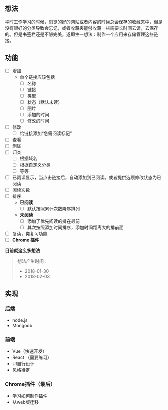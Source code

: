 ## 想法

​	平时工作学习的时候，浏览的好的网站或者内容的时候总会保存的收藏夹中，但是没有很好的分类导致会忘记，或者收藏夹能够收藏一些需要长时间去读，去保存的。但是书签栏还是不够完美，遂即生一想法：制作一个应用来存储管理这些链接。

## 功能

- [ ] 增加
  - 单个链接应该包括
    - [ ] 名称
    - [ ] 链接
    - [ ] 类型
    - [ ] 状态（默认未读）
    - [ ] 图片
    - [ ] 添加的时间
    - [ ] 修改的时间
- [ ] 修改
  - [ ] 给链接添加“急需阅读标记”
- [ ] 查看
- [ ] 删除
- [ ] 归类
  - [ ] 根据域名
  - [ ] 根据自定义分类
  - [ ] 等等
- [ ] 已阅读显示，当点击链接后，自动添加到已阅读。或者提供选项修改状态为已阅读
- [ ] 阅读次数
- [ ] 排序
  - **已阅读**
    - [ ] 默认按照累计次数降序排列
  - **未阅读**
    - [ ] 添加了优先阅读的排在最前
    - [ ] 其次按照添加时间排序，添加时间距离大的排前面
- [ ] 复读，类复习功能
- [ ] **Chrome 插件**

**目前就这么多想法**

> 想法产生时间：
>
> - 2018-01-30
> - 2018-02-03

## 实现

### 后端

- node.js
- Mongodb 

### 前端

- Vue（快速开发）
- React （需要练习）
- UI自行设计
- 风格待定

### Chrome插件（最后）

- 学习如何制作插件
- 从web版迁移